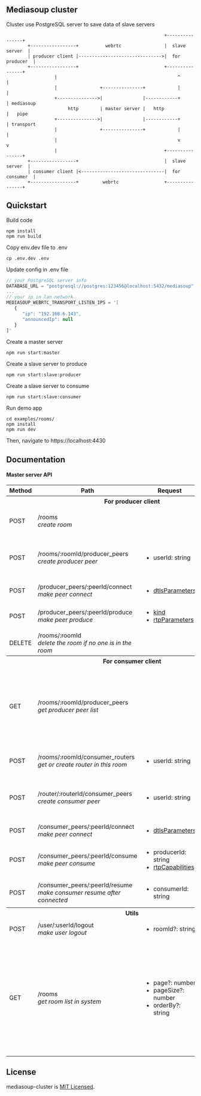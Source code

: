 ## Mediasoup cluster

Cluster use PostgreSQL server to save data of slave servers

```
                                                           +----------------+
        +-----------------+          webrtc                |  slave server  |
        | producer client |------------------------------->|  for producer  |
        +-----------------+                                +----------------+
                  |                                             ^      |
                  |                +---------------+            |      |
                  +--------------->|               |------------+      | mediasoup
                       http        | master server |   http            |   pipe
                  +--------------->|               |------------+      | transport
                  |                +---------------+            |      |
                  |                                             v      v
                  |                                        +----------------+
        +-----------------+                                |  slave server  |
        | consumer client |<-------------------------------|  for consumer  |
        +-----------------+         webrtc                 +----------------+
```

## Quickstart

Build code

```
npm install
npm run build
```

Copy env.dev file to .env

```
cp .env.dev .env
```

Update config in .env file

```js
// your PostgreSQL server info
DATABASE_URL = "postgresql://postgres:123456@localhost:5432/mediasoup"
...
// your ip in lan network
MEDIASOUP_WEBRTC_TRANSPORT_LISTEN_IPS = '[
   {
      "ip": "192.168.6.143",
      "announcedIp": null
   }
]'
```

Create a master server

```
npm run start:master
```

Create a slave server to produce

```
npm run start:slave:producer
```

Create a slave server to consume

```
npm run start:slave:consumer
```

Run demo app

```
cd examples/rooms/
npm install
npm run dev
```

Then, navigate to https://localhost:4430

## Documentation

#### Master server API

<table>
  <tbody>
    <tr>
      <th >Method</th>
      <th >Path</th>
      <th >Request</th>
      <th >Response</th>
    </tr>
    <tr>
      <th colspan="4" align="center">For producer client</th>
    </tr>
    <tr>
      <td>POST</td>
      <td>/rooms<br /><i>create room</i></td>
      <td></td>
      <td>
       <ul>
         <li>id: room id</li>
         <li><a href="https://mediasoup.org/documentation/v3/mediasoup/api/#router-rtpCapabilities">rtpCapabilities</a></li>
       </ul>
      </td>
    </tr>
    <tr>
      <td>POST</td>
      <td>/rooms/:roomId/producer_peers<br /><i>create producer peer</i></td>
      <td>
        <ul>
         <li>userId: string</li>
       </ul>
      </td>
      <td>
       <ul>
         <li>id: peer id</li>
         <li><a href="https://mediasoup.org/documentation/v3/mediasoup/api/#WebRtcTransportDtlsParameters">dtlsParameters</a</li>
         <li><a href="https://mediasoup.org/documentation/v3/mediasoup/api/#WebRtcTransportIceCandidate">iceCandidates</a<</li>
         <li><a href="https://mediasoup.org/documentation/v3/mediasoup/api/#WebRtcTransportIceParameters">iceParameters</a<</li>
       </ul>
      </td>
    </tr>
    <tr>
      <td>POST</td>
      <td>/producer_peers/:peerId/connect<br /><i>make peer connect</i></td>
      <td>
        <ul>
          <li><a href="https://mediasoup.org/documentation/v3/mediasoup/api/#WebRtcTransportDtlsParameters">dtlsParameters</a</li>
        </ul>
      </td>
      <td></td>
    </tr>
    <tr>
      <td>POST</td>
      <td>/producer_peers/:peerId/produce<br /><i>make peer produce</i></td>
      <td>
        <ul>
         <li><a href="https://mediasoup.org/documentation/v3/mediasoup/rtp-parameters-and-capabilities/#MediaKind">kind</a</li>
         <li><a href="https://mediasoup.org/documentation/v3/mediasoup/rtp-parameters-and-capabilities/#RtpParameters">rtpParameters</a</li>
        </ul>
      </td>
      <td>
        <ul>
         <li>id: producer id</li>
        </ul>
      </td>
    </tr>
    <tr>
      <td>DELETE</td>
      <td>/rooms/:roomId<br /><i>delete the room if no one is in the room</i></td>
      <td></td>
      <td></td>
    </tr>
    <tr>
      <th colspan="4" align="center">For consumer client</th>
    </tr>
    <tr>
      <td>GET</td>
      <td>/rooms/:roomId/producer_peers<br /><i>get producer peer list</i></td>
      <td>
      </td>
      <td>
      <ul>
        <li>items: array of objects</li>
        <ul>
          <li>id: peer id</li>
          <li>producers: Array<{ id: string; kind: string }></li>
        </ul>
      </td>
    </tr>
    <tr>
      <td>POST</td>
      <td>/rooms/:roomId/consumer_routers<br /><i>get or create router in this room</i></td>
      <td>
        <ul>
         <li>userId: string</li>
        </ul>
      </td>
      <td>
        <ul>
         <li>id: router id</li>
         <li><a href="https://mediasoup.org/documentation/v3/mediasoup/api/#router-rtpCapabilities">rtpCapabilities</a></li>
       </ul>
      </td>
    </tr>
    <tr>
      <td>POST</td>
      <td>/router/:routerId/consumer_peers<br /><i>create consumer peer</i></td>
      <td>
        <ul>
         <li>userId: string</li>
       </ul>
      </td>
      <td>
       <ul>
         <li>id: peer id</li>
         <li><a href="https://mediasoup.org/documentation/v3/mediasoup/api/#WebRtcTransportDtlsParameters">dtlsParameters</a</li>
         <li><a href="https://mediasoup.org/documentation/v3/mediasoup/api/#WebRtcTransportIceCandidate">iceCandidates</a<</li>
         <li><a href="https://mediasoup.org/documentation/v3/mediasoup/api/#WebRtcTransportIceParameters">iceParameters</a<</li>
       </ul>
      </td>
    </tr>
    <tr>
      <td>POST</td>
      <td>/consumer_peers/:peerId/connect<br /><i>make peer connect</i></td>
      <td>
        <ul>
          <li><a href="https://mediasoup.org/documentation/v3/mediasoup/api/#WebRtcTransportDtlsParameters">dtlsParameters</a</li>
        </ul>
      </td>
      <td></td>
    </tr>
    <tr>
      <td>POST</td>
      <td>/consumer_peers/:peerId/consume<br /><i>make peer consume</i></td>
      <td>
        <ul>
         <li>producerId: string</li>
         <li><a href="https://mediasoup.org/documentation/v3/mediasoup/api/#router-rtpCapabilities">rtpCapabilities</a></li>
        </ul>
      </td>
      <td>
        <ul>
         <li>id: consumer id</li>
        </ul>
      </td>
    </tr>
    <tr>
      <td>POST</td>
      <td>/consumer_peers/:peerId/resume<br /><i>make consumer resume after connected</i></td>
      <td>
        <ul>
         <li>consumerId: string</li>
        </ul>
      </td>
      <td></td>
    </tr>
    <tr>
      <th colspan="4" align="center">Utils</th>
    </tr>
    <tr>
      <td>POST</td>
      <td>/user/:userId/logout<br /><i>make user logout</i></td>
      <td>
        <ul>
         <li>roomId?: string</li>
        </ul>
      </td>
      <td></td>
    </tr>
    <tr>
      <td>GET</td>
      <td>/rooms<br /><i>get room list in system</i></td>
      <td>
        <ul>
         <li>page?: number</li>
         <li>pageSize?: number</li>
         <li>orderBy?: string</li>
        </ul>
      </td>
      <td>
        <ul>
          <li>items: room objects</li>
          <ul>
            <li>id: string</li>
            <li>createDate: Date</li>
          </ul>
          <li>pagination</li>
          <ul>
            <li>page: number</li>
            <li>pageSize: number</li>
            <li>total: number</li>
          </ul>
        </ul>
      </td>
    </tr>
  </tbody>
</table>

## License

mediasoup-cluster is [MIT Licensed](https://github.com/woody146/mediasoup-cluster/blob/master/LICENSE).
